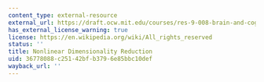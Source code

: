```yaml
---
content_type: external-resource
external_url: https://draft.ocw.mit.edu/courses/res-9-008-brain-and-cognitive-sciences-computational-tutorials/pages/nonlinear-dimensionality-reduction/
has_external_license_warning: true
license: https://en.wikipedia.org/wiki/All_rights_reserved
status: ''
title: Nonlinear Dimensionality Reduction
uid: 36778088-c251-42bf-b379-6e85bbc10def
wayback_url: ''
---
```

